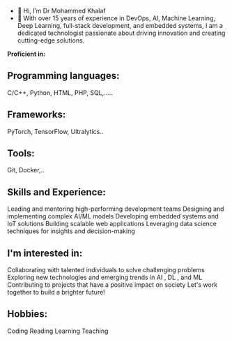 - 👋 Hi, I’m Dr Mohammed Khalaf
- 👀 With over 15 years of experience in DevOps, AI, Machine Learning, Deep Learning, full-stack development, and embedded systems, I am a dedicated technologist passionate about driving innovation and creating cutting-edge solutions.

**Proficient in:**

## Programming languages:
C/C++, Python, HTML, PHP, SQL,.....
## Frameworks:
 PyTorch, TensorFlow, Ultralytics..
## Tools:
Git, Docker,..
## Skills and Experience: ##
Leading and mentoring high-performing development teams
Designing and implementing complex AI/ML models
Developing embedded systems and IoT solutions
Building scalable web applications
Leveraging data science techniques for insights and decision-making
## I'm interested in:

Collaborating with talented individuals to solve challenging problems
Exploring new technologies and emerging trends in AI , DL , and ML
Contributing to projects that have a positive impact on society
Let's work together to build a brighter future!

## Hobbies:
Coding
Reading 
Learning
Teaching


<!---
Dr-Mo-Khalaf/Dr-Mo-Khalaf is a ✨ special ✨ repository because its `README.md` (this file) appears on your GitHub profile.
You can click the Preview link to take a look at your changes.
--->
